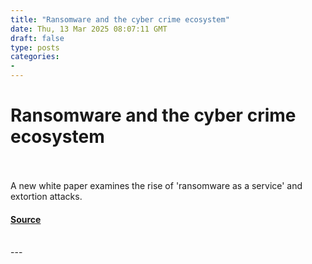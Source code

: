 ```yaml
---
title: "Ransomware and the cyber crime ecosystem"
date: Thu, 13 Mar 2025 08:07:11 GMT
draft: false
type: posts
categories: 
- 
---
```

# Ransomware and the cyber crime ecosystem

<br/>

<br/>
A new white paper examines the rise of 'ransomware as a service' and extortion attacks.

#### [Source](https://www.ncsc.gov.uk/blog-post/ransomware-cyber-crime-ecosystem)

<br/>
---
